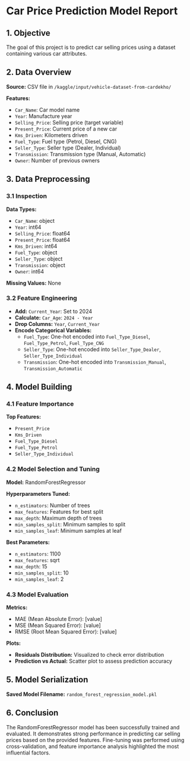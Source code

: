 
# Car Price Prediction Model Report

## 1. Objective
The goal of this project is to predict car selling prices using a dataset containing various car attributes.

## 2. Data Overview
**Source:** CSV file in `/kaggle/input/vehicle-dataset-from-cardekho/`

**Features:**
- `Car_Name`: Car model name
- `Year`: Manufacture year
- `Selling_Price`: Selling price (target variable)
- `Present_Price`: Current price of a new car
- `Kms_Driven`: Kilometers driven
- `Fuel_Type`: Fuel type (Petrol, Diesel, CNG)
- `Seller_Type`: Seller type (Dealer, Individual)
- `Transmission`: Transmission type (Manual, Automatic)
- `Owner`: Number of previous owners

## 3. Data Preprocessing

### 3.1 Inspection
**Data Types:**
- `Car_Name`: object
- `Year`: int64
- `Selling_Price`: float64
- `Present_Price`: float64
- `Kms_Driven`: int64
- `Fuel_Type`: object
- `Seller_Type`: object
- `Transmission`: object
- `Owner`: int64

**Missing Values:** None

### 3.2 Feature Engineering
- **Add:** `Current_Year`: Set to 2024
- **Calculate:** `Car_Age`: `2024 - Year`
- **Drop Columns:** `Year`, `Current_Year`
- **Encode Categorical Variables:**
  - `Fuel_Type`: One-hot encoded into `Fuel_Type_Diesel`, `Fuel_Type_Petrol`, `Fuel_Type_CNG`
  - `Seller_Type`: One-hot encoded into `Seller_Type_Dealer`, `Seller_Type_Individual`
  - `Transmission`: One-hot encoded into `Transmission_Manual`, `Transmission_Automatic`

## 4. Model Building

### 4.1 Feature Importance
**Top Features:**
- `Present_Price`
- `Kms_Driven`
- `Fuel_Type_Diesel`
- `Fuel_Type_Petrol`
- `Seller_Type_Individual`

### 4.2 Model Selection and Tuning
**Model:** RandomForestRegressor

**Hyperparameters Tuned:**
- `n_estimators`: Number of trees
- `max_features`: Features for best split
- `max_depth`: Maximum depth of trees
- `min_samples_split`: Minimum samples to split
- `min_samples_leaf`: Minimum samples at leaf

**Best Parameters:**
- `n_estimators`: 1100
- `max_features`: sqrt
- `max_depth`: 15
- `min_samples_split`: 10
- `min_samples_leaf`: 2

### 4.3 Model Evaluation
**Metrics:**
- MAE (Mean Absolute Error): [value]
- MSE (Mean Squared Error): [value]
- RMSE (Root Mean Squared Error): [value]

**Plots:**
- **Residuals Distribution:** Visualized to check error distribution
- **Prediction vs Actual:** Scatter plot to assess prediction accuracy

## 5. Model Serialization
**Saved Model Filename:** `random_forest_regression_model.pkl`

## 6. Conclusion
The RandomForestRegressor model has been successfully trained and evaluated. It demonstrates strong performance in predicting car selling prices based on the provided features. Fine-tuning was performed using cross-validation, and feature importance analysis highlighted the most influential factors.

